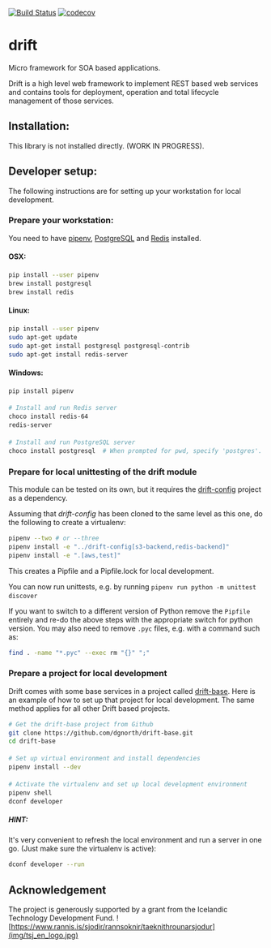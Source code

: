 [![Build Status](https://travis-ci.org/dgnorth/drift.svg?branch=master)](https://travis-ci.org/dgnorth/drift)
[![codecov](https://codecov.io/gh/dgnorth/drift/branch/develop/graph/badge.svg)](https://codecov.io/gh/dgnorth/drift)


# drift
Micro framework for SOA based applications.


Drift is a high level web framework to implement REST based web services and contains tools for deployment, operation and total lifecycle management of those services.

## Installation:

This library is not installed directly. (WORK IN PROGRESS). 

## Developer setup:

The following instructions are for setting up your workstation for local development.

### Prepare your workstation:

You need to have [pipenv](https://github.com/pypa/pipenv), [PostgreSQL](https://www.postgresql.org/) and [Redis](https://redis.io/) installed.

#### OSX:
```bash
pip install --user pipenv
brew install postgresql
brew install redis
```

#### Linux:
```bash
pip install --user pipenv
sudo apt-get update
sudo apt-get install postgresql postgresql-contrib
sudo apt-get install redis-server
```

#### Windows:
```bash
pip install pipenv

# Install and run Redis server
choco install redis-64
redis-server

# Install and run PostgreSQL server
choco install postgresql  # When prompted for pwd, specify 'postgres'.
```

### Prepare for local unittesting of the drift module
This module can be tested on its own, but it requires the [drift-config](https://github.com/dgnorth/drift-config) project as a dependency.

Assuming that *drift-config* has been cloned to the same level as this one, do the following to create
a virtualenv:
```bash
pipenv --two # or --three
pipenv install -e "../drift-config[s3-backend,redis-backend]"
pipenv install -e ".[aws,test]"
```
This creates a Pipfile and a Pipfile.lock for local development.

You can now run unittests, e.g. by running `pipenv run python -m unittest discover`

If you want to switch to a different version of Python remove the `Pipfile` entirely and re-do the above steps with the appropriate switch for python version.
You may also need to remove `.pyc` files, e.g. with a command such as:
```bash
find . -name "*.pyc" --exec rm "{}" ";"
```

### Prepare a project for local development

Drift comes with some base services in a project called [drift-base](https://github.com/dgnorth/drift-base). Here is an example of how to set up that project for local development. The same method applies for all other Drift based projects.

```bash
# Get the drift-base project from Github
git clone https://github.com/dgnorth/drift-base.git
cd drift-base

# Set up virtual environment and install dependencies
pipenv install --dev

# Activate the virtualenv and set up local development environment
pipenv shell
dconf developer
```
##### HINT:
It's very convenient to refresh the local environment and run a server in one go. (Just make sure the virtualenv is active):

```bash
dconf developer --run
```



## Acknowledgement

The project is generously supported by a grant from the Icelandic Technology Development Fund.
![https://www.rannis.is/sjodir/rannsoknir/taeknithrounarsjodur](img/tsj_en_logo.jpg)